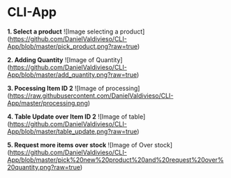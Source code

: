 # CLI-App
**1. Select a product**
 ![Image selecting a product]
 (https://github.com/DanielValdivieso/CLI-App/blob/master/pick_product.png?raw=true)

 **2. Adding Quantity**
 ![Image of Quantity]
 (https://github.com/DanielValdivieso/CLI-App/blob/master/add_quantity.png?raw=true)

**3. Pocessing Item ID 2**
![Image of processing]
(https://raw.githubusercontent.com/DanielValdivieso/CLI-App/master/processing.png)

**4. Table Update over Item ID 2**
![Image of table]
(https://github.com/DanielValdivieso/CLI-App/blob/master/table_update.png?raw=true)

**5. Request more items over stock**
![Image of Over stock]
(https://github.com/DanielValdivieso/CLI-App/blob/master/pick%20new%20product%20and%20request%20over%20quantity.png?raw=true)
